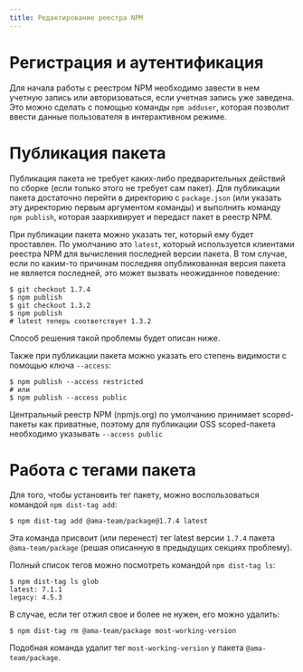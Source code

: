 ```yaml
---
title: Редактирование реестра NPM
---
```


# Регистрация и аутентификация

Для начала работы с реестром NPM необходимо завести в нем учетную 
запись или авторизоваться, если учетная запись уже заведена. 
Это можно сделать с помощью команды `npm adduser`, которая позволит
ввести данные пользователя в интерактивном режиме.

# Публикация пакета

Публикация пакета не требует каких-либо предварительных действий по 
сборке (если только этого не требует сам пакет). Для публикации пакета
достаточно перейти в директорию с `package.json` (или указать эту 
директорию первым аргументом команды) и выполнить команду 
`npm publish`, которая заархивирует и передаст пакет в реестр NPM.

При публикации пакета можно указать тег, который ему будет проставлен.
По умолчанию это `latest`, который используется клиентами реестра NPM
для вычисления последней версии пакета. В том случае, если по каким-то 
причинам последняя опубликованная версия пакета не является последней,
это может вызвать неожиданное поведение:

```
$ git checkout 1.7.4
$ npm publish
$ git checkout 1.3.2
$ npm publish
# latest теперь соответствует 1.3.2
```

Способ решения такой проблемы будет описан ниже.

Также при публикации пакета можно указать его степень видимости с 
помощью ключа `--access`:

```
$ npm publish --access restricted
# или
$ npm publish --access public
```

Центральный реестр NPM (npmjs.org) по умолчанию принимает scoped-пакеты
как приватные, поэтому для публикации OSS scoped-пакета необходимо 
указывать `--access public` 

# Работа с тегами пакета

Для того, чтобы установить тег пакету, можно воспользоваться командой
`npm dist-tag add`:

```
$ npm dist-tag add @ama-team/package@1.7.4 latest
```

Эта команда присвоит (или перенест) тег latest версии `1.7.4` пакета 
`@ama-team/package` (решая описанную в предыдущих секциях проблему).

Полный список тегов можно посмотреть командой `npm dist-tag ls`:

```
$ npm dist-tag ls glob
latest: 7.1.1
legacy: 4.5.3
```

В случае, если тег отжил свое и более не нужен, его можно удалить:

```
$ npm dist-tag rm @ama-team/package most-working-version
```

Подобная команда удалит тег `most-working-version` у пакета 
`@ama-team/package`.
